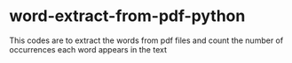 # word-extract-from-pdf-python
This codes are to extract the words from pdf files and count the number of occurrences each word appears in the text
